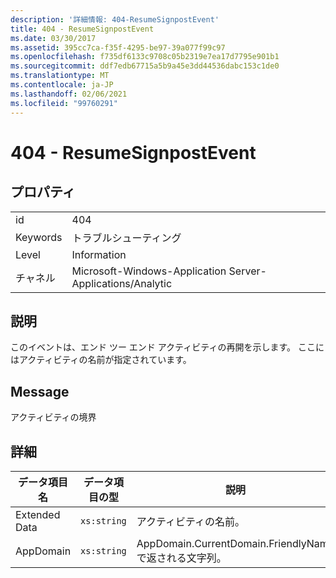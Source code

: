 ```yaml
---
description: '詳細情報: 404-ResumeSignpostEvent'
title: 404 - ResumeSignpostEvent
ms.date: 03/30/2017
ms.assetid: 395cc7ca-f35f-4295-be97-39a077f99c97
ms.openlocfilehash: f735df6133c9708c05b2319e7ea17d7795e901b1
ms.sourcegitcommit: ddf7edb67715a5b9a45e3dd44536dabc153c1de0
ms.translationtype: MT
ms.contentlocale: ja-JP
ms.lasthandoff: 02/06/2021
ms.locfileid: "99760291"
---
```

# <a name="404---resumesignpostevent"></a>404 - ResumeSignpostEvent

## <a name="properties"></a>プロパティ  
  
|||  
|-|-|  
|id|404|  
|Keywords|トラブルシューティング|  
|Level|Information|  
|チャネル|Microsoft-Windows-Application Server-Applications/Analytic|  
  
## <a name="description"></a>説明  

 このイベントは、エンド ツー エンド アクティビティの再開を示します。 ここにはアクティビティの名前が指定されています。  
  
## <a name="message"></a>Message  

 アクティビティの境界  
  
## <a name="details"></a>詳細  
  
|データ項目名|データ項目の型|説明|  
|--------------------|--------------------|-----------------|  
|Extended Data|`xs:string`|アクティビティの名前。|  
|AppDomain|`xs:string`|AppDomain.CurrentDomain.FriendlyName で返される文字列。|
